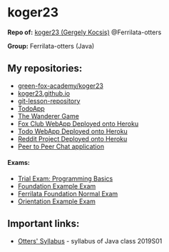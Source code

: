 # koger23
**Repo of:** [koger23 (Gergely Kocsis)](https://github.com/koger23) @Ferrilata-otters

**Group:** Ferrilata-otters (Java)

## My repositories:
* [green-fox-academy/koger23](https://github.com/green-fox-academy/koger23)
* [koger23.github.io](http://github.com/koger23/koger23.github.io)
* [git-lesson-repository](https://github.com/koger23/git-lesson-repository)
* [TodoApp](https://github.com/green-fox-academy/koger23-todo-app)
* [The Wanderer Game](https://github.com/koger23/wanderer-java)
* [Fox Club WebApp Deployed onto Heroku](https://github.com/green-fox-academy/koger23_fox-club_web-app)
* [Todo WebApp Deployed onto Heroku](https://github.com/green-fox-academy/koger23_todo-web-app)
* [Reddit Project Deployed onto Heroku](https://github.com/green-fox-academy/koger23_reddit-project)
* [Peer to Peer Chat application](https://github.com/koger23/p2p-chat)


#### Exams:
* [Trial Exam: Programming Basics](https://github.com/koger23/exam-trial-basics)
* [Foundation Example Exam](https://github.com/koger23/foundation-example-exam)
* [Ferrilata Foundation Normal Exam](https://github.com/koger23/ferrilata-foundation-normal-exam)
* [Orientation Example Exam](https://github.com/koger23/orientation-example-exam)

## Important links:
* [Otters' Syllabus](https://github.com/green-fox-academy/otters-syllabus) - syllabus of Java class 2019S01
